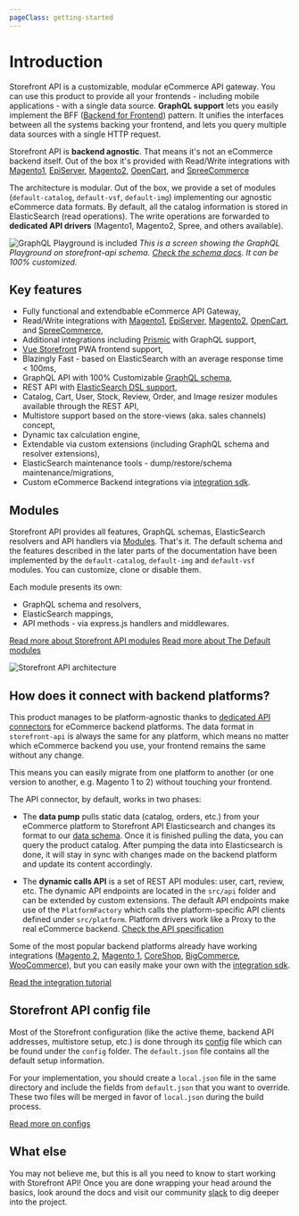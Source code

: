 ```yaml
---
pageClass: getting-started
---
```


# Introduction

Storefront API is a customizable, modular eCommerce API gateway. You can use this product to provide all your frontends - including mobile applications - with a single data source. **GraphQL support** lets you easily implement the BFF ([Backend for Frontend](https://samnewman.io/patterns/architectural/bff/)) pattern. It unifies the interfaces between all the systems backing your frontend, and lets you query multiple data sources with a single HTTP request.

Storefront API is **backend agnostic**. That means it's not an eCommerce backend itself. Out of the box it's provided with Read/Write integrations with [Magento1](https://github.com/DivanteLtd/magento1-vsbridge-indexer), [EpiServer](https://github.com/makingwaves/epi-commerce-to-vue-storefront), [Magento2](https://github.com/DivanteLtd/magento2-vsbridge-indexer), [OpenCart](https://github.com/butopea/vue-storefront-opencart-vsbridge), and [SpreeCommerce](https://github.com/spark-solutions/spree2vuestorefront)

The architecture is modular. Out of the box, we provide a set of modules (`default-catalog`, `default-vsf`, `default-img`) implementing our agnostic eCommerce data formats.  By default, all the catalog information is stored in ElasticSearch (read operations). The write operations are forwarded to **dedicated API drivers** (Magento1, Magento2, Spree, and others available).

<img src="https://divante.com/github/storefront-api/graphql-playground.png" alt="GraphQL Playground is included"/>
<em style="text-align:center;">This is a screen showing the GraphQL Playground on storefront-api schema. <a href="https://divanteltd.github.io/storefront-graphql-api-schema/">Check the schema docs</a>. It can be 100% customized.</em>

## Key features

 - Fully functional and extendbable eCommerce API Gateway,
 - Read/Write integrations with [Magento1](https://github.com/DivanteLtd/magento1-vsbridge-indexer), [EpiServer](https://github.com/makingwaves/epi-commerce-to-vue-storefront), [Magento2](https://github.com/DivanteLtd/magento2-vsbridge-indexer), [OpenCart](https://github.com/butopea/vue-storefront-opencart-vsbridge), and [SpreeCommerce](https://github.com/spark-solutions/spree2vuestorefront),
 - Additional integrations including [Prismic](https://forum.vuestorefront.io/t/prismic-connector/160) with GraphQL support,
 - [Vue Storefront](https://vuestorefront.io) PWA frontend support,
 - Blazingly Fast - based on ElasticSearch with an average response time < 100ms,
 - GraphQL API with 100% Customizable [GraphQL schema](https://divanteltd.github.io/storefront-graphql-api-schema/),
 - REST API with [ElasticSearch DSL support](https://www.elastic.co/guide/en/elasticsearch/reference/current/query-dsl.html),
 - Catalog, Cart, User, Stock, Review, Order, and Image resizer modules available through the REST API,
 - Multistore support based on the store-views (aka. sales channels) concept,
 - Dynamic tax calculation engine,
 - Extendable via custom extensions (including GraphQL schema and resolver extensions),
 - ElasticSearch maintenance tools - dump/restore/schema maintenance/migrations,
 - Custom eCommerce Backend integrations via [integration sdk](https://sfa-docs.now.sh/guide/integration/integration.html#two-steps-for-the-integration).


## Modules

Storefront API provides all features, GraphQL schemas, ElasticSearch resolvers and API handlers via [Modules](../modules/introduction.md). That's it. The default schema and the features described in the later parts of the documentation have been implemented by the `default-catalog`, `default-img` and `default-vsf` modules. You can customize, clone or disable them.

Each module presents its own:
- GraphQL schema and resolvers,
- ElasticSearch mappings,
- API methods - via express.js handlers and middlewares.

[Read more about Storefront API modules](../modules/introduction.md)
[Read more about The Default modules](../default-modules/introduction.md)

<img src="https://divante.com//github/storefront-api/storefront-api-architecture.png" alt="Storefront API architecture" />

## How does it connect with backend platforms?
This product manages to be platform-agnostic thanks to [dedicated API connectors](https://github.com/DivanteLtd/vue-storefront#integrations) for eCommerce backend platforms. The data format in `storefront-api` is always the same for any platform, which means no matter which eCommerce backend you use, your frontend remains the same without any change.

This means you can easily migrate from one platform to another (or one version to another, e.g. Magento 1 to 2) without touching your frontend.

The API connector, by default, works in two phases:

- The **data pump** pulls static data (catalog, orders, etc.) from your eCommerce platform to Storefront API Elasticsearch and changes its format to our [data schema](https://divanteltd.github.io/storefront-graphql-api-schema/). Once it is finished pulling the data, you can query the product catalog. After pumping the data into Elasticsearch is done, it will stay in sync with changes made on the backend platform and update its content accordingly.

- The **dynamic calls API** is a set of REST API modules: user, cart, review, etc. The dynamic API endpoints are located in the `src/api` folder and can be extended by custom extensions. The default API endpoints make use of the `PlatformFactory` which calls the platform-specific API clients defined under `src/platform`. Platform drivers work like a Proxy to the real eCommerce backend. [Check the API specification](../default-modules/api.md)

Some of the most popular backend platforms already have working integrations ([Magento 2](https://github.com/DivanteLtd/mage2vuestorefront), [Magento 1](https://github.com/DivanteLtd/magento1-vsbridge), [CoreShop](https://github.com/DivanteLtd/coreshop-vsbridge), [BigCommerce](https://github.com/DivanteLtd/bigcommerce2vuestorefront), [WooCommerce](https://github.com/DivanteLtd/woocommerce2vuestorefront)), but you can easily make your own with the [integration sdk](https://sfa-docs.now.sh/guide/integration/integration.html#two-steps-for-the-integration).

[Read the integration tutorial](../integration/integration.md)

## Storefront API config file

Most of the Storefront configuration (like the active theme, backend API addresses, multistore setup, etc.) is done through its [config](./config.md) file which can be found under the `config` folder. The `default.json` file contains all the default setup information.

For your implementation, you should create a `local.json` file in the same directory and include the fields from `default.json` that you want to override. These two files will be merged in favor of `local.json` during the build process.

[Read more on configs](./config.md)

## What else
You may not believe me, but this is all you need to know to start working with Storefront API! Once you are done wrapping your head around the basics, look around the docs and visit our community [slack](https://slack.vuestorefront.io) to dig deeper into the project.

